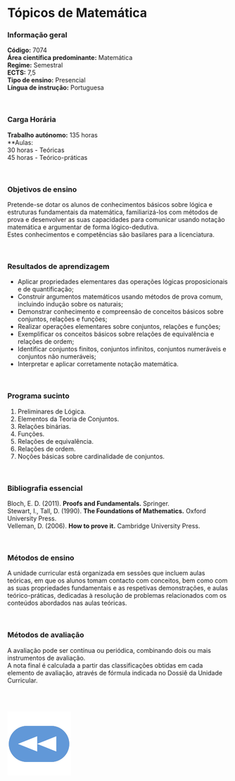 # Tópicos de Matemática

### Informação geral
**Código:** 7074
<br>**Área científica predominante:** Matemática
<br>**Regime:** Semestral
<br>**ECTS:** 7,5
<br>**Tipo de ensino:** Presencial
<br>**Língua de instrução:** Portuguesa

<br>

### Carga Horária
**Trabalho autónomo:** 135  horas
<br>**Aulas:
<br>30  horas  -  Teóricas
<br>45  horas  -  Teórico-práticas

<br>

### Objetivos de ensino
Pretende-se dotar os alunos de conhecimentos básicos sobre lógica e estruturas fundamentais da matemática, familiarizá-los com métodos de prova e desenvolver as suas capacidades para comunicar usando notação matemática e argumentar de forma lógico-dedutiva.
<br>Estes conhecimentos e competências são basilares para a licenciatura.

<br>

### Resultados de aprendizagem
- Aplicar propriedades elementares das operações lógicas proposicionais e de quantificação;
- Construir argumentos matemáticos usando métodos de prova comum, incluindo indução sobre os naturais;
- Demonstrar conhecimento e compreensão de conceitos básicos sobre conjuntos, relações e funções;
- Realizar operações elementares sobre conjuntos, relações e funções;
- Exemplificar os conceitos básicos sobre relações de equivalência e relações de ordem;
- Identificar conjuntos finitos, conjuntos infinitos, conjuntos numeráveis e conjuntos não numeráveis;
- Interpretar e aplicar corretamente notação matemática.

<br>

### Programa sucinto
1. Preliminares de Lógica.
2. Elementos da Teoria de Conjuntos.
3. Relações binárias.
4. Funções.
5. Relações de equivalência.
6. Relações de ordem.
7. Noções básicas sobre cardinalidade de conjuntos.

<br>

### Bibliografia essencial
Bloch, E. D. (2011). **Proofs and Fundamentals.** Springer.
<br>Stewart, I., Tall, D. (1990). **The Foundations of Mathematics.** Oxford University Press.
<br>Velleman, D. (2006). **How to prove it.** Cambridge University Press.

<br>

### Métodos de ensino
A unidade curricular está organizada em sessões que incluem aulas teóricas, em que os alunos tomam contacto com conceitos, bem como com as suas propriedades fundamentais e as respetivas demonstrações, e aulas teórico-práticas, dedicadas à resolução de problemas relacionados com os conteúdos abordados nas aulas teóricas.

<br>

### Métodos de avaliação
A avaliação pode ser contínua ou periódica, combinando dois ou mais instrumentos de avaliação.
<br>A nota final é calculada a partir das classificações obtidas em cada elemento de avaliação, através de fórmula indicada no Dossiê da Unidade Curricular.

<br><br>

[![retroceder](https://raw.githubusercontent.com/David81820/Recursos-LCC/main/Rewind.png)](https://david81820.github.io/Recursos-LCC/1ano)